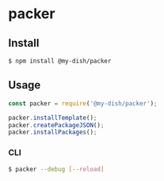 # packer

<!-- travis https://travis-ci.org/ -->
<!-- appveyor https://ci.appveyor.com -->
<!-- codecov https://codecov.io/gh -->
<!-- npm version badge: https://badge.fury.io/ -->

## Install
```
$ npm install @my-dish/packer
```

## Usage
```js
const packer = require('@my-dish/packer');

packer.installTemplate();
packer.createPackageJSON();
packer.installPackages();
```

### CLI
```sh
$ packer --debug [--reload]
```
